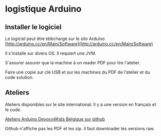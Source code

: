 # logistique Arduino

## Installer le logiciel

Le logiciel peut être téléchargé sur le site Arduino 
[http://arduino.cc/en/Main/Software](http://arduino.cc/en/Main/Software)

Il s'installe sur divers OS. Il requiert une JVM. 

S'assurer assurer que la machine à un reader PDF pour lire l'atelier.

Faire une copie sur clé USB et sur les machines du PDF de l'atelier et du code solution.

## Ateliers 

Ateliers disponibles sur le site international. Il y a une version en français et le code.

[Ateliers Arduino Devoxx4Kids Belgique sur github](https://github.com/devoxx4kids/materials/tree/master/workshops/arduino)

Github n'affiche pas les PDF et les zip. il faut downloader les versions raw.